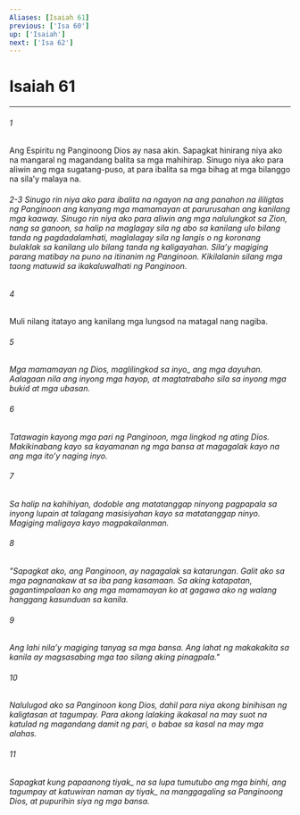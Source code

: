 ```yaml
---
Aliases: [Isaiah 61]
previous: ['Isa 60']
up: ['Isaiah']
next: ['Isa 62']
---
```

# Isaiah 61

***






















###### 1 










Ang Espiritu ng Panginoong Dios ay nasa akin. Sapagkat hinirang niya ako na mangaral ng magandang balita sa mga mahihirap. Sinugo niya ako para aliwin ang mga sugatang-puso, at para ibalita sa mga bihag at mga bilanggo na silaʼy malaya na.

###### 2-3 Sinugo rin niya ako para ibalita na ngayon na ang panahon na ililigtas ng Panginoon ang kanyang mga mamamayan at parurusahan ang kanilang mga kaaway. Sinugo rin niya ako para aliwin ang mga nalulungkot sa Zion, nang sa ganoon, sa halip na maglagay sila ng abo sa kanilang ulo bilang tanda ng pagdadalamhati, maglalagay sila ng langis o ng koronang bulaklak sa kanilang ulo bilang tanda ng kaligayahan. Silaʼy magiging parang matibay na puno na itinanim ng Panginoon. Kikilalanin silang mga taong matuwid sa ikakaluwalhati ng Panginoon. 





















###### 4 










Muli nilang itatayo ang kanilang mga lungsod na matagal nang nagiba. 





















###### 5 










<i class="trans-change">Mga mamamayan ng Dios, maglilingkod sa inyo_ ang mga dayuhan. Aalagaan nila ang inyong mga hayop, at magtatrabaho sila sa inyong mga bukid at mga ubasan. 





















###### 6 










Tatawagin kayong mga pari ng Panginoon, mga lingkod ng ating Dios. Makikinabang kayo sa kayamanan ng mga bansa at magagalak kayo na ang mga itoʼy naging inyo. 





















###### 7 










Sa halip na kahihiyan, dodoble ang matatanggap ninyong pagpapala sa inyong lupain at talagang masisiyahan kayo sa matatanggap ninyo. Magiging maligaya kayo magpakailanman. 





















###### 8 










"Sapagkat ako, ang Panginoon, ay nagagalak sa katarungan. Galit ako sa mga pagnanakaw at sa iba pang kasamaan. Sa aking katapatan, gagantimpalaan ko ang mga mamamayan ko at gagawa ako ng walang hanggang kasunduan sa kanila. 





















###### 9 










Ang lahi nilaʼy magiging tanyag sa mga bansa. Ang lahat ng makakakita sa kanila ay magsasabing mga tao silang aking pinagpala." 





















###### 10 










Nalulugod ako sa Panginoon kong Dios, dahil para niya akong binihisan ng kaligtasan at tagumpay. Para akong lalaking ikakasal na may suot na katulad ng magandang damit ng pari, o babae sa kasal na may mga alahas. 





















###### 11 










Sapagkat kung papaanong <i class="trans-change">tiyak_ na sa lupa tumutubo ang mga binhi, ang tagumpay at katuwiran naman ay <i class="trans-change">tiyak_ na manggagaling sa Panginoong Dios, at pupurihin siya ng mga bansa.
